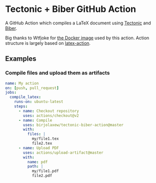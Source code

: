 # Tectonic + Biber GitHub Action

A GitHub Action which compiles a LaTeX document using [Tectonic](https://tectonic-typesetting.github.io/en-US/) and [Biber](http://biblatex-biber.sourceforge.net/).

Big thanks to Wtfjoke for [the Docker image](https://hub.docker.com/r/dxjoke/tectonic-docker) used by this action. Action structure is largely based on [latex-action](https://github.com/xu-cheng/latex-action).

## Examples

### Compile files and upload them as artifacts

```yml
name: My action
on: [push, pull_request]
jobs:
  compile_latex:
    runs-on: ubuntu-latest
    steps:
      - name: Checkout repository
        uses: actions/checkout@v2
      - name: Compile
        uses: birjolaxew/tectonic-biber-action@master
        with:
          files: |
            my/file1.tex
            file2.tex
      - name: Upload PDF
        uses: actions/upload-artifact@master
        with:
          name: pdf
          path: |
            my/file1.pdf
            file2.pdf
```
